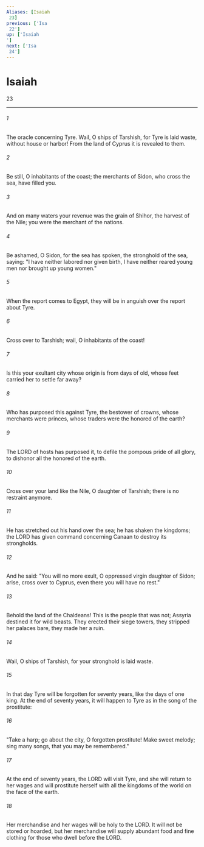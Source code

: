 ```yaml
---
Aliases: [Isaiah 23]
previous: ['Isa 22']
up: ['Isaiah']
next: ['Isa 24']
---
```

# Isaiah 23

***
 

###### 1 
The oracle concerning Tyre. Wail, O ships of Tarshish,  for Tyre is laid waste, without house or harbor!  From the land of Cyprus  it is revealed to them.   

###### 2 
Be still, O inhabitants of the coast;  the merchants of Sidon, who cross the sea, have filled you.   

###### 3 
And on many waters  your revenue was the grain of Shihor,  the harvest of the Nile;  you were the merchant of the nations.   

###### 4 
Be ashamed, O Sidon, for the sea has spoken,  the stronghold of the sea, saying:  "I have neither labored nor given birth,  I have neither reared young men  nor brought up young women."   

###### 5 
When the report comes to Egypt,  they will be in anguish over the report about Tyre.   

###### 6 
Cross over to Tarshish;  wail, O inhabitants of the coast!   

###### 7 
Is this your exultant city  whose origin is from days of old,  whose feet carried her  to settle far away?   

###### 8 
Who has purposed this  against Tyre, the bestower of crowns,  whose merchants were princes,  whose traders were the honored of the earth?   

###### 9 
The LORD of hosts has purposed it,  to defile the pompous pride of all glory,  to dishonor all the honored of the earth.   

###### 10 
Cross over your land like the Nile,  O daughter of Tarshish;  there is no restraint anymore.   

###### 11 
He has stretched out his hand over the sea;  he has shaken the kingdoms;  the LORD has given command concerning Canaan  to destroy its strongholds.   

###### 12 
And he said:  "You will no more exult,  O oppressed virgin daughter of Sidon;  arise, cross over to Cyprus,  even there you will have no rest."  

###### 13 
Behold the land of the Chaldeans! This is the people that was not; Assyria destined it for wild beasts. They erected their siege towers, they stripped her palaces bare, they made her a ruin.  

###### 14 
Wail, O ships of Tarshish,  for your stronghold is laid waste.  

###### 15 
In that day Tyre will be forgotten for seventy years, like the days of one king. At the end of seventy years, it will happen to Tyre as in the song of the prostitute:  

###### 16 
"Take a harp;  go about the city,  O forgotten prostitute!  Make sweet melody;  sing many songs,  that you may be remembered."  

###### 17 
At the end of seventy years, the LORD will visit Tyre, and she will return to her wages and will prostitute herself with all the kingdoms of the world on the face of the earth.  

###### 18 
Her merchandise and her wages will be holy to the LORD. It will not be stored or hoarded, but her merchandise will supply abundant food and fine clothing for those who dwell before the LORD.
